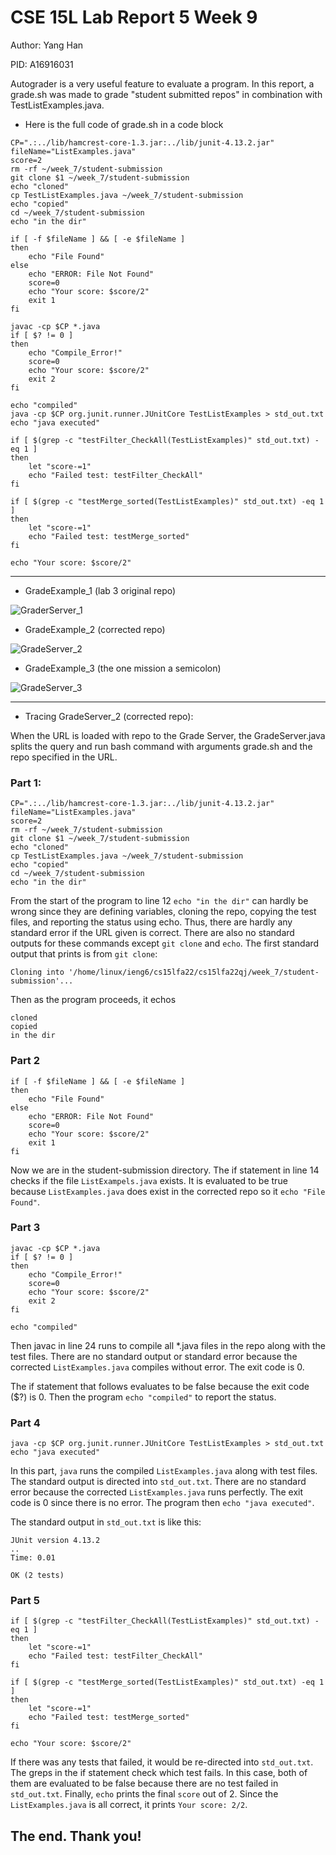 # CSE 15L Lab Report 5 Week 9

Author: Yang Han

PID: A16916031

Autograder is a very useful feature to evaluate a program. In this report, a grade.sh was made to grade "student submitted repos" in combination with TestListExamples.java.

* Here is the full code of grade.sh in a code block

```
CP=".:../lib/hamcrest-core-1.3.jar:../lib/junit-4.13.2.jar"
fileName="ListExamples.java"
score=2
rm -rf ~/week_7/student-submission
git clone $1 ~/week_7/student-submission
echo "cloned"
cp TestListExamples.java ~/week_7/student-submission
echo "copied"
cd ~/week_7/student-submission
echo "in the dir"

if [ -f $fileName ] && [ -e $fileName ]
then
    echo "File Found"
else
    echo "ERROR: File Not Found"
    score=0
    echo "Your score: $score/2"
    exit 1
fi

javac -cp $CP *.java
if [ $? != 0 ]
then
    echo "Compile_Error!"
    score=0
    echo "Your score: $score/2"
    exit 2
fi

echo "compiled"
java -cp $CP org.junit.runner.JUnitCore TestListExamples > std_out.txt
echo "java executed"

if [ $(grep -c "testFilter_CheckAll(TestListExamples)" std_out.txt) -eq 1 ]
then
    let "score-=1"
    echo "Failed test: testFilter_CheckAll"
fi

if [ $(grep -c "testMerge_sorted(TestListExamples)" std_out.txt) -eq 1 ]
then
    let "score-=1"
    echo "Failed test: testMerge_sorted"
fi

echo "Your score: $score/2"
```

---

* GradeExample_1 (lab 3 original repo)

![GraderServer_1](https://TonyYangHan.github.io/cse15l-lab-reports/GradeServer_1.png)

* GradeExample_2 (corrected repo)

![GradeServer_2](https://TonyYangHan.github.io/cse15l-lab-reports/GradeServer_2.png)

* GradeExample_3 (the one mission a semicolon)

![GradeServer_3](https://TonyYangHan.github.io/cse15l-lab-reports/GradeServer_3.png)

---

* Tracing GradeServer_2 (corrected repo):

When the URL is loaded with repo to the Grade Server, the GradeServer.java splits the query and run bash command with arguments grade.sh and the repo specified in the URL.

### Part 1:

```
CP=".:../lib/hamcrest-core-1.3.jar:../lib/junit-4.13.2.jar"
fileName="ListExamples.java"
score=2
rm -rf ~/week_7/student-submission
git clone $1 ~/week_7/student-submission
echo "cloned"
cp TestListExamples.java ~/week_7/student-submission
echo "copied"
cd ~/week_7/student-submission
echo "in the dir"
```

From the start of the program to line 12 `echo "in the dir"` can hardly be wrong since they are defining variables, cloning the repo, copying the test files, and reporting the status using echo. Thus, there are hardly any standard error if the URL given is correct. There are also no standard outputs for these commands except `git clone` and `echo`. The first standard output that prints is from `git clone`:

```
Cloning into '/home/linux/ieng6/cs15lfa22/cs15lfa22qj/week_7/student-submission'...
```

Then as the program proceeds, it echos

```
cloned
copied
in the dir
```

### Part 2

```
if [ -f $fileName ] && [ -e $fileName ]
then
    echo "File Found"
else
    echo "ERROR: File Not Found"
    score=0
    echo "Your score: $score/2"
    exit 1
fi
```

Now we are in the student-submission directory. The if statement in line 14 checks if the file `ListExampels.java` exists. It is evaluated to be true because `ListExamples.java` does exist in the corrected repo so it `echo "File Found"`.

### Part 3

```
javac -cp $CP *.java
if [ $? != 0 ]
then
    echo "Compile_Error!"
    score=0
    echo "Your score: $score/2"
    exit 2
fi

echo "compiled"
```

Then javac in line 24 runs to compile all *.java files in the repo along with the test files. There are no standard output or standard error because the corrected `ListExamples.java` compiles without error. The exit code is 0.

The if statement that follows evaluates to be false because the exit code ($?) is 0. Then the program `echo "compiled"` to report the status.

### Part 4

```
java -cp $CP org.junit.runner.JUnitCore TestListExamples > std_out.txt
echo "java executed"
```

In this part, `java` runs the compiled `ListExamples.java` along with test files. The standard output is directed into `std_out.txt`. There are no standard error because the corrected `ListExamples.java` runs perfectly. The exit code is 0 since there is no error. The program then `echo "java executed"`.

The standard output in `std_out.txt` is like this:

```
JUnit version 4.13.2
..
Time: 0.01

OK (2 tests)
```

### Part 5

```
if [ $(grep -c "testFilter_CheckAll(TestListExamples)" std_out.txt) -eq 1 ]
then
    let "score-=1"
    echo "Failed test: testFilter_CheckAll"
fi

if [ $(grep -c "testMerge_sorted(TestListExamples)" std_out.txt) -eq 1 ]
then
    let "score-=1"
    echo "Failed test: testMerge_sorted"
fi

echo "Your score: $score/2"
```

If there was any tests that failed, it would be re-directed into `std_out.txt`. The greps in the if statement check which test fails. In this case, both of them are evaluated to be false because there are no test failed in `std_out.txt`. Finally, `echo` prints the final `score` out of 2. Since the `ListExamples.java` is all correct, it prints `Your score: 2/2`.


## The end. Thank you!



